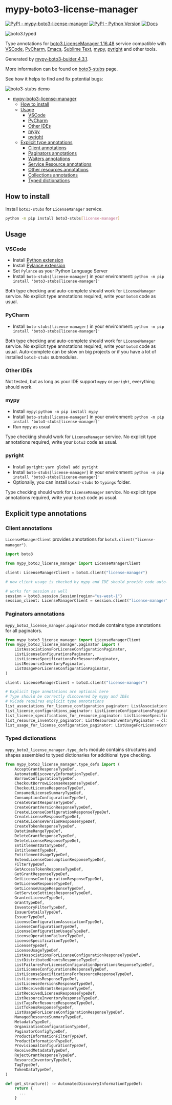 # mypy-boto3-license-manager

[![PyPI - mypy-boto3-license-manager](https://img.shields.io/pypi/v/mypy-boto3-license-manager.svg?color=blue)](https://pypi.org/project/mypy-boto3-license-manager)
[![PyPI - Python Version](https://img.shields.io/pypi/pyversions/mypy-boto3-license-manager.svg?color=blue)](https://pypi.org/project/mypy-boto3-license-manager)
[![Docs](https://img.shields.io/readthedocs/mypy-boto3-builder.svg?color=blue)](https://mypy-boto3-builder.readthedocs.io/)

![boto3.typed](https://github.com/vemel/mypy_boto3_builder/raw/master/logo.png)

Type annotations for
[boto3.LicenseManager 1.16.48](https://boto3.amazonaws.com/v1/documentation/api/1.16.48/reference/services/license-manager.html#LicenseManager) service
compatible with
[VSCode](https://code.visualstudio.com/),
[PyCharm](https://www.jetbrains.com/pycharm/),
[Emacs](https://www.gnu.org/software/emacs/),
[Sublime Text](https://www.sublimetext.com/),
[mypy](https://github.com/python/mypy),
[pyright](https://github.com/microsoft/pyright)
and other tools.

Generated by [mypy-boto3-buider 4.3.1](https://github.com/vemel/mypy_boto3_builder).

More information can be found on [boto3-stubs](https://pypi.org/project/boto3-stubs/) page.

See how it helps to find and fix potential bugs:

![boto3-stubs demo](https://github.com/vemel/mypy_boto3_builder/raw/master/demo.gif)

- [mypy-boto3-license-manager](#mypy-boto3-license-manager)
  - [How to install](#how-to-install)
  - [Usage](#usage)
    - [VSCode](#vscode)
    - [PyCharm](#pycharm)
    - [Other IDEs](#other-ides)
    - [mypy](#mypy)
    - [pyright](#pyright)
  - [Explicit type annotations](#explicit-type-annotations)
    - [Client annotations](#client-annotations)
    - [Paginators annotations](#paginators-annotations)
    - [Waiters annotations](#waiters-annotations)
    - [Service Resource annotations](#service-resource-annotations)
    - [Other resources annotations](#other-resources-annotations)
    - [Collections annotations](#collections-annotations)
    - [Typed dictionations](#typed-dictionations)

## How to install

Install `boto3-stubs` for `LicenseManager` service.

```bash
python -m pip install boto3-stubs[license-manager]
```

## Usage

### VSCode

- Install [Python extension](https://marketplace.visualstudio.com/items?itemName=ms-python.python)
- Install [Pylance extension](https://marketplace.visualstudio.com/items?itemName=ms-python.vscode-pylance)
- Set `Pylance` as your Python Language Server
- Install `boto-stubs[license-manager]` in your environment: `python -m pip install 'boto3-stubs[license-manager]'`

Both type checking and auto-complete should work for `LicenseManager` service.
No explicit type annotations required, write your `boto3` code as usual.

### PyCharm

- Install `boto-stubs[license-manager]` in your environment: `python -m pip install 'boto3-stubs[license-manager]'`

Both type checking and auto-complete should work for `LicenseManager` service.
No explicit type annotations required, write your `boto3` code as usual.
Auto-complete can be slow on big projects or if you have a lot of installed `boto3-stubs` submodules.

### Other IDEs

Not tested, but as long as your IDE support `mypy` or `pyright`, everything should work.

### mypy

- Install `mypy`: `python -m pip install mypy`
- Install `boto-stubs[license-manager]` in your environment: `python -m pip install 'boto3-stubs[license-manager]'`
- Run `mypy` as usual

Type checking should work for `LicenseManager` service.
No explicit type annotations required, write your `boto3` code as usual.

### pyright

- Install `pyright`: `yarn global add pyright`
- Install `boto-stubs[license-manager]` in your environment: `python -m pip install 'boto3-stubs[license-manager]'`
- Optionally, you can install `boto3-stubs` to `typings` folder.

Type checking should work for `LicenseManager` service.
No explicit type annotations required, write your `boto3` code as usual.

## Explicit type annotations

### Client annotations

`LicenseManagerClient` provides annotations for `boto3.client("license-manager")`.

```python
import boto3

from mypy_boto3_license_manager import LicenseManagerClient

client: LicenseManagerClient = boto3.client("license-manager")

# now client usage is checked by mypy and IDE should provide code auto-complete

# works for session as well
session = boto3.session.Session(region="us-west-1")
session_client: LicenseManagerClient = session.client("license-manager")
```

### Paginators annotations

`mypy_boto3_license_manager.paginator` module contains type annotations for all paginators.

```python
from mypy_boto3_license_manager import LicenseManagerClient
from mypy_boto3_license_manager.paginator import (
    ListAssociationsForLicenseConfigurationPaginator,
    ListLicenseConfigurationsPaginator,
    ListLicenseSpecificationsForResourcePaginator,
    ListResourceInventoryPaginator,
    ListUsageForLicenseConfigurationPaginator,
)

client: LicenseManagerClient = boto3.client("license-manager")

# Explicit type annotations are optional here
# Type should be correctly discovered by mypy and IDEs
# VSCode requires explicit type annotations
list_associations_for_license_configuration_paginator: ListAssociationsForLicenseConfigurationPaginator = client.get_paginator("list_associations_for_license_configuration")
list_license_configurations_paginator: ListLicenseConfigurationsPaginator = client.get_paginator("list_license_configurations")
list_license_specifications_for_resource_paginator: ListLicenseSpecificationsForResourcePaginator = client.get_paginator("list_license_specifications_for_resource")
list_resource_inventory_paginator: ListResourceInventoryPaginator = client.get_paginator("list_resource_inventory")
list_usage_for_license_configuration_paginator: ListUsageForLicenseConfigurationPaginator = client.get_paginator("list_usage_for_license_configuration")
```







### Typed dictionations

`mypy_boto3_license_manager.type_defs` module contains structures and shapes assembled
to typed dictionaries for additional type checking.

```python
from mypy_boto3_license_manager.type_defs import (
    AcceptGrantResponseTypeDef,
    AutomatedDiscoveryInformationTypeDef,
    BorrowConfigurationTypeDef,
    CheckoutBorrowLicenseResponseTypeDef,
    CheckoutLicenseResponseTypeDef,
    ConsumedLicenseSummaryTypeDef,
    ConsumptionConfigurationTypeDef,
    CreateGrantResponseTypeDef,
    CreateGrantVersionResponseTypeDef,
    CreateLicenseConfigurationResponseTypeDef,
    CreateLicenseResponseTypeDef,
    CreateLicenseVersionResponseTypeDef,
    CreateTokenResponseTypeDef,
    DatetimeRangeTypeDef,
    DeleteGrantResponseTypeDef,
    DeleteLicenseResponseTypeDef,
    EntitlementDataTypeDef,
    EntitlementTypeDef,
    EntitlementUsageTypeDef,
    ExtendLicenseConsumptionResponseTypeDef,
    FilterTypeDef,
    GetAccessTokenResponseTypeDef,
    GetGrantResponseTypeDef,
    GetLicenseConfigurationResponseTypeDef,
    GetLicenseResponseTypeDef,
    GetLicenseUsageResponseTypeDef,
    GetServiceSettingsResponseTypeDef,
    GrantedLicenseTypeDef,
    GrantTypeDef,
    InventoryFilterTypeDef,
    IssuerDetailsTypeDef,
    IssuerTypeDef,
    LicenseConfigurationAssociationTypeDef,
    LicenseConfigurationTypeDef,
    LicenseConfigurationUsageTypeDef,
    LicenseOperationFailureTypeDef,
    LicenseSpecificationTypeDef,
    LicenseTypeDef,
    LicenseUsageTypeDef,
    ListAssociationsForLicenseConfigurationResponseTypeDef,
    ListDistributedGrantsResponseTypeDef,
    ListFailuresForLicenseConfigurationOperationsResponseTypeDef,
    ListLicenseConfigurationsResponseTypeDef,
    ListLicenseSpecificationsForResourceResponseTypeDef,
    ListLicensesResponseTypeDef,
    ListLicenseVersionsResponseTypeDef,
    ListReceivedGrantsResponseTypeDef,
    ListReceivedLicensesResponseTypeDef,
    ListResourceInventoryResponseTypeDef,
    ListTagsForResourceResponseTypeDef,
    ListTokensResponseTypeDef,
    ListUsageForLicenseConfigurationResponseTypeDef,
    ManagedResourceSummaryTypeDef,
    MetadataTypeDef,
    OrganizationConfigurationTypeDef,
    PaginatorConfigTypeDef,
    ProductInformationFilterTypeDef,
    ProductInformationTypeDef,
    ProvisionalConfigurationTypeDef,
    ReceivedMetadataTypeDef,
    RejectGrantResponseTypeDef,
    ResourceInventoryTypeDef,
    TagTypeDef,
    TokenDataTypeDef,
)

def get_structure() -> AutomatedDiscoveryInformationTypeDef:
    return {
      ...
    }
```
